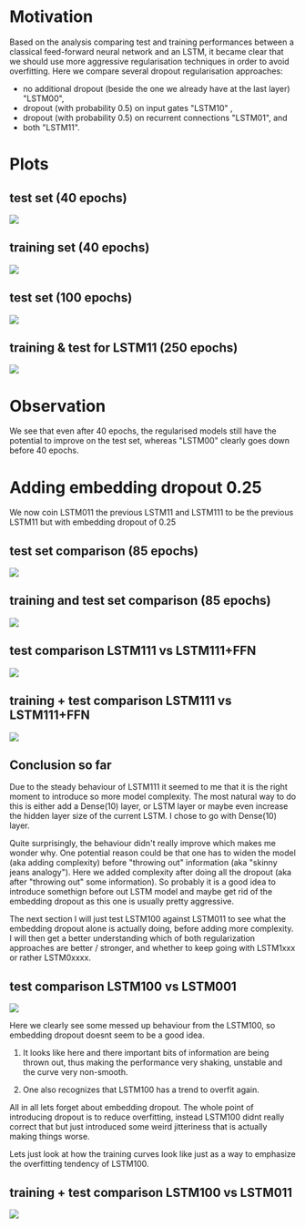 # Motivation 

Based on the analysis comparing test and training performances between a classical feed-forward neural network and an LSTM, it became clear that we should use more aggressive regularisation techniques in order to avoid overfitting. Here we compare several dropout regularisation approaches: 
* no additional dropout (beside the one we already have at the last layer) "LSTM00", 
* dropout (with probability 0.5) on input gates "LSTM10" , 
* dropout (with probability 0.5) on recurrent connections "LSTM01", and
* both "LSTM11". 

# Plots
## test set (40 epochs)

![](https://raw.githubusercontent.com/giancarlok/mhc_experiments/master/Screen%20Shot%202016-09-07%20at%2016.02.58.png)

## training set (40 epochs)

![](https://raw.githubusercontent.com/giancarlok/mhc_experiments/master/Screen%20Shot%202016-09-07%20at%2016.03.07.png)

## test set (100 epochs)

![](https://raw.githubusercontent.com/giancarlok/mhc_experiments/master/Screen%20Shot%202016-09-08%20at%2010.30.27.png)

## training & test for LSTM11 (250 epochs)

![](https://raw.githubusercontent.com/giancarlok/mhc_experiments/master/Screen%20Shot%202016-09-08%20at%2011.49.43.png)

# Observation 

We see that even after 40 epochs, the regularised models still have the potential to improve on the test set, whereas "LSTM00" clearly goes down before 40 epochs. 


# Adding embedding dropout 0.25

We now coin LSTM011 the previous LSTM11 and LSTM111 to be the previous LSTM11 but with embedding dropout of 0.25

## test set comparison (85 epochs)
![](https://github.com/giancarlok/mhc_experiments/blob/master/Screen%20Shot%202016-09-08%20at%2013.38.11.png)

## training and test set comparison (85 epochs)

![](https://raw.githubusercontent.com/giancarlok/mhc_experiments/master/Screen%20Shot%202016-09-08%20at%2013.38.27.png)

## test comparison LSTM111 vs LSTM111+FFN 

![](https://raw.githubusercontent.com/giancarlok/mhc_experiments/master/test_LSTM111_vs_LSTM111FFN%20.png)

## training + test comparison LSTM111 vs LSTM111+FFN

![](https://raw.githubusercontent.com/giancarlok/mhc_experiments/master/train%2Btest_LSTM111_vs_LSTM111FFN%20.png)

## Conclusion so far

Due to the steady behaviour of LSTM111 it seemed to me that it is the right moment to introduce so more model complexity. The most natural way to do this is either add a Dense(10) layer, or LSTM layer or maybe even increase the hidden layer size of the current LSTM. I chose to go with Dense(10) layer. 

Quite surprisingly, the behaviour didn't really improve which makes me wonder why. One potential reason could be that one has to widen the model (aka adding complexity) before "throwing out" information (aka "skinny jeans analogy"). Here we added complexity after doing all the dropout (aka after "throwing out" some information). So probably it is a good idea to introduce somethign before out LSTM model and maybe get rid of the embedding dropout as this one is usually pretty aggressive.

The next section I will just test LSTM100 against LSTM011 to see what the embedding dropout alone is actually doing, before adding more complexity. I will then get a better understanding which of both regularization approaches are better / stronger, and whether to keep going with LSTM1xxx or rather LSTM0xxxx.

## test comparison LSTM100 vs LSTM001

![](https://raw.githubusercontent.com/giancarlok/mhc_experiments/master/test_LSTM100_vs_LSTM011.png)

Here we clearly see some messed up behaviour from the LSTM100, so embedding dropout doesnt seem to be a good idea. 

1) It looks like here and there important bits of information are being thrown out, thus making the performance very shaking, unstable and the curve very non-smooth.  

2) One also recognizes that LSTM100 has a trend to overfit again. 

All in all lets forget about embedding dropout. The whole point of introducing dropout is to reduce overfitting, instead LSTM100 didnt really correct that but just introduced some weird jitteriness that is actually making things worse.

Lets just look at how the training curves look like just as a way to emphasize the overfitting tendency of LSTM100. 

## training + test comparison LSTM100 vs LSTM011 

![](https://raw.githubusercontent.com/giancarlok/mhc_experiments/master/training%2Btest_LSTM100_vs_LSTM011.png)
